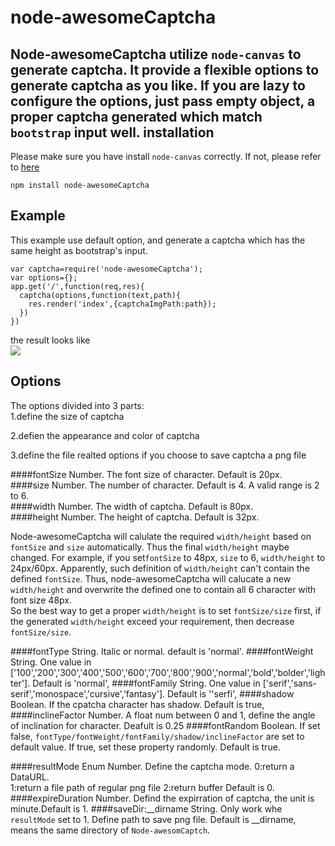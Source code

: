 node-awesomeCaptcha
============================
Node-awesomeCaptcha utilize `node-canvas` to generate captcha. It provide a flexible options to generate captcha as you like. If you are lazy to configure the options, just pass empty object, a proper captcha generated  which match `bootstrap` input well. 
installation
------------------
Please make sure you have install `node-canvas` correctly. If not, please refer to [here](https://github.com/Automattic/node-canvas/wiki/_pages)  

    npm install node-awesomeCaptcha
    
Example
-------------------
This example use default option, and generate a captcha which has the same height as bootstrap's input.

    var captcha=require('node-awesomeCaptcha');
    var options={};
    app.get('/',function(req,res){
      captcha(options,function(text,path){
        res.render('index',{captchaImgPath:path});
      })
    })
the result looks like   
![](https://github.com/zwzw911/node-awesomeCaptcha/blob/master/img/1434775573219.png)  

Options
----------------
The options divided into 3 parts:  
1.define the size of captcha 

2.defien the appearance and color of captcha  

3.define the file realted options if you choose to save captcha a png file  

####fontSize
Number. The font size of character. Default is 20px.  
####size 
Number. The number of character. Default is 4. A valid range is 2 to 6.  
####width
Number. The width of captcha. Default is 80px.  
####height
Number. The height of captcha. Default is 32px.  
  
Node-awesomeCaptcha will calulate the required   `width/height`   based on `fontSize` and `size` automatically. Thus the final `width/height` maybe changed. For example, if you set`fontSize` to 48px, `size` to 6, `width/height` to 24px/60px. Apparently, such definition of `width/height` can't contain the defined `fontSize`. Thus, node-awesomeCaptcha will calucate a new `width/height` and overwrite the defined one to contain all 6 character with font size 48px.  
So the best way to get a proper `width/height` is to set `fontSize/size` first, if the generated `width/height` exceed your requirement, then decrease  `fontSize/size`.  
  

####fontType
String. Italic or normal. default is 'normal'.
####fontWeight
String. One value in ['100','200','300','400','500','600','700','800','900','normal','bold','bolder','lighter']. Default is 'normal',
####fontFamily
String. One value in ['serif','sans-serif','monospace','cursive','fantasy']. Default is ''serfi',
####shadow
Boolean. If the cpatcha character has shadow. Default is true,
####inclineFactor
Number. A float num between 0 and 1, define the angle of inclination for character. Deafult is 0.25
####fontRandom
Boolean. If set false, `fontType/fontWeight/fontFamily/shadow/inclineFactor` are set to default value. If true, set these property randomly. Default is true.

####resultMode
Enum Number. Define the captcha mode. 
0:return a DataURL.  
1:return a file path of regular png file
2:return buffer
Default is 0.
####expireDuration
Number. Defind the expirration of captcha, the unit is minute.Default is 1.
####saveDir:__dirname
String. Only work whe `resultMode` set to 1. Define path to save png file. Default is __dirname, means the same directory of `Node-awesomCaptch`.
